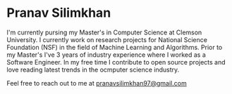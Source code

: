 # Pranav Silimkhan

I'm currently pursing my Master's in Computer Science at Clemson University. I currently work on research projects for National Science Foundation (NSF) in the field of Machine Learning and Algorithms. Prior to my Master's I've 3 years of industry experience where I worked as a Software Engineer. In my free time I contribute to open source projects and love reading latest trends in the ocmputer science industry. 

Feel free to reach out to me at pranavsilimkhan97@gmail.com
